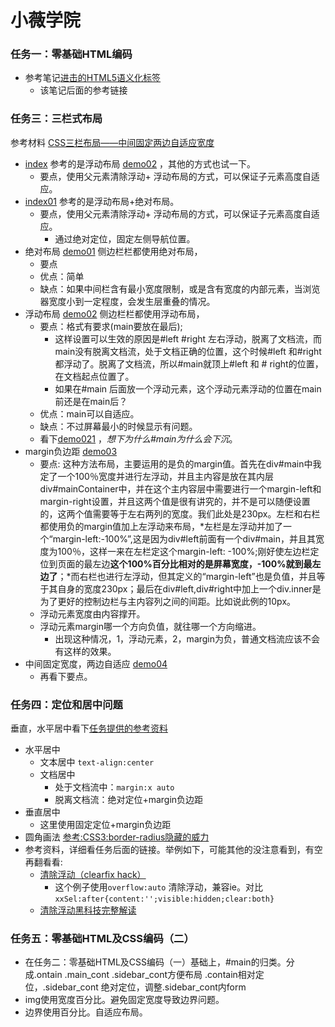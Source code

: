 # 小薇学院
### 任务一：零基础HTML编码
* 参考笔记[进击的HTML5语义化标签](http://ife.baidu.com/note/detail/id/684)
  * 该笔记后面的参考链接

### 任务三：三栏式布局
参考材料 [CSS三栏布局——中间固定两边自适应宽度](http://www.w3cplus.com/blog/104.html)
* [index](./demo03/index.html) 参考的是浮动布局 [demo02](./demo03/demo02.html) ，其他的方式也试一下。
  * 要点，使用父元素清除浮动+ 浮动布局的方式，可以保证子元素高度自适应。
* [index01](./demo03/index01.html) 参考的是浮动布局+绝对布局。
  * 要点，使用父元素清除浮动+ 浮动布局的方式，可以保证子元素高度自适应。
    * 通过绝对定位，固定左侧导航位置。
* 绝对布局 [demo01](./demo03/demo01.html) 侧边栏栏都使用绝对布局，
  * 要点
  * 优点：简单
  * 缺点：如果中间栏含有最小宽度限制，或是含有宽度的内部元素，当浏览器宽度小到一定程度，会发生层重叠的情况。
* 浮动布局 [demo02](./demo03/demo02.html) 侧边栏栏都使用浮动布局，
  * 要点：格式有要求(main要放在最后);
    * 这样设置可以生效的原因是#left #right 左右浮动，脱离了文档流，而main没有脱离文档流，处于文档正确的位置，这个时候#left 和#right 都浮动了。脱离了文档流，所以#main就顶上#left 和 # right的位置，在文档起点位置了。
    * 如果在#main 后面放一个浮动元素，这个浮动元素浮动的位置在main前还是在main后？
  * 优点：main可以自适应。
  * 缺点：不过屏幕最小的时候显示有问题。
  * 看下[demo021](./demo03/demo021.html) ，*想下为什么#main为什么会下沉*。
* margin负边距 [demo03](./demo03/demo03.html) 
  * 要点: 这种方法布局，主要运用的是负的margin值。首先在div#main中我定了一个100％宽度并进行左浮动，并且主内容是放在其内层div#mainContainer中，并在这个主内容层中需要进行一个margin-left和margin-right设置，并且这两个值是很有讲究的，并不是可以随便设置的，这两个值需要等于左右两列的宽度。我们此处是230px。左栏和右栏都使用负的margin值加上左浮动来布局，*左栏是左浮动并加了一个“margin-left:-100%”,这是因为div#left前面有一个div#main，并且其宽度为100％，这样一来在左栏定这个margin-left: -100%;刚好使左边栏定位到页面的最左边**这个100%百分比相对的是屏幕宽度，-100%就到最左边了**；*而右栏也进行左浮动，但其定义的“margin-left”也是负值，并且等于其自身的宽度230px；最后在div#left,div#right中加上一个div.inner是为了更好的控制边栏与主内容列之间的间距。比如说此例的10px。
  *  浮动元素宽度由内容撑开。
  * 浮动元素margin哪一个方向负值，就往哪一个方向缩进。
    * 出现这种情况，1，浮动元素，2，margin为负，普通文档流应该不会有这样的效果。
* 中间固定宽度，两边自适应 [demo04](./demo03/demo04.html)
  * 再看下要点。

### 任务四：定位和居中问题
垂直，水平居中看下[任务提供的参考资料](http://ife.baidu.com/course/detail/id/95)
* 水平居中
  * 文本居中 `text-align:center`
  * 文档居中 
    * 处于文档流中：`margin:x auto`
    * 脱离文档流：绝对定位+margin负边距
* 垂直居中
  * 这里使用固定定位+margin负边距
* 圆角画法
  [参考:CSS3:border-radius隐藏的威力](http://www.xincss.com/?p=221)
* 参考资料，详细看任务后面的链接。举例如下，可能其他的没注意看到，有空再翻看看:
  * [清除浮动（clearfix hack）](http://zh.learnlayout.com/clearfix.html)
    * 这个例子使用`overflow:auto` 清除浮动，兼容ie。对比 `xxSel:after{content:'';visible:hidden;clear:both}`
  * [清除浮动黑科技完整解读](http://stackoverflow.com/questions/211383/which-method-of-clearfix-is-best)

### 任务五：零基础HTML及CSS编码（二）
* 在任务二：零基础HTML及CSS编码（一）基础上，#main的归类。分成.ontain .main_cont .sidebar_cont方便布局 .contain相对定位，.sidebar_cont 绝对定位，调整.sidebar_cont内form
* img使用宽度百分比。避免固定宽度导致边界问题。
* 边界使用百分比。自适应布局。